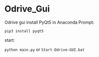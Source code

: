 # Odrive_Gui
Odrive gui
install PyQt5 in Anaconda Prompt:

`pip3 install pyqt5`

start:

`python main.py` or `Start-Odrive-GUI.bat`

